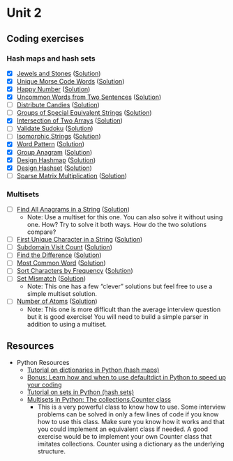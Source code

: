 # Unit 2
## Coding exercises
### Hash maps and hash sets
- [x] [Jewels and Stones](https://leetcode.com/problems/jewels-and-stones/) ([Solution](jewels-and-stones.py))
- [x] [Unique Morse Code Words](https://leetcode.com/problems/unique-morse-code-words/) ([Solution](unique-morse-code-words.py))
- [x] [Happy Number](https://leetcode.com/problems/happy-number/) ([Solution](happy-number.py))
- [x] [Uncommon Words from Two Sentences](https://leetcode.com/problems/uncommon-words-from-two-sentences/) ([Solution](uncommon-words-from-two-sentences.py))
- [ ] [Distribute Candies](https://leetcode.com/problems/distribute-candies/) ([Solution](distribute-candies.py))
- [ ] [Groups of Special Equivalent Strings](https://leetcode.com/problems/groups-of-special-equivalent-strings/) ([Solution]())
- [x] [Intersection of Two Arrays](https://leetcode.com/problems/intersection-of-two-arrays/) ([Solution](intersection-of-two-arrays.py))
- [ ] [Validate Sudoku](https://leetcode.com/problems/valid-sudoku/) ([Solution]())
- [ ] [Isomorphic Strings](https://leetcode.com/problems/isomorphic-strings/) ([Solution](isomorphic-strings.py))
- [x] [Word Pattern](https://leetcode.com/problems/word-pattern/) ([Solution](word-pattern.py))
- [x] [Group Anagram](https://leetcode.com/problems/group-anagrams/) ([Solution](group-anagrams.py))
- [x] [Design Hashmap](https://leetcode.com/problems/design-hashmap/) ([Solution](design-hashmap.py))
- [x] [Design Hashset](https://leetcode.com/problems/design-hashset/) ([Solution](design-hashset.py))
- [ ] [Sparse Matrix Multiplication](https://leetcode.com/problems/sparse-matrix-multiplication/) ([Solution](sparse-matrix-multiplication.py))

### Multisets
- [ ] [Find All Anagrams in a String](https://leetcode.com/problems/find-all-anagrams-in-a-string/) ([Solution]())
	- Note: Use a multiset for this one. You can also solve it without using one. How? Try to solve it both ways. How do the two solutions compare?
- [ ] [First Unique Character in a String](https://leetcode.com/problems/first-unique-character-in-a-string/) ([Solution](first-unique-character-in-a-string.py))
- [ ] [Subdomain Visit Count](https://leetcode.com/problems/subdomain-visit-count/) ([Solution](subdomain-visit-count.py))
- [ ] [Find the Difference](https://leetcode.com/problems/find-the-difference/) ([Solution](find-the-difference.py))
- [ ] [Most Common Word](https://leetcode.com/problems/most-common-word/) ([Solution](most-common-word.py))
- [ ] [Sort Characters by Frequency](https://leetcode.com/problems/sort-characters-by-frequency/) ([Solution](sort-characters-by-frequency.py))
- [ ] [Set Mismatch](https://leetcode.com/problems/set-mismatch/) ([Solution]())
	- Note: This one has a few “clever” solutions but feel free to use a simple multiset solution.
- [ ] [Number of Atoms](https://leetcode.com/problems/number-of-atoms/) ([Solution]())
	- Note: This one is more difficult than the average interview question but it is good exercise! You will need to build a simple parser in addition to using a multiset.

## Resources
- Python Resources
	- [Tutorial on dictionaries in Python (hash maps)](https://www.datacamp.com/community/tutorials/python-dictionary-tutorial)
	- [Bonus: Learn how and when to use defaultdict in Python to speed up your coding](https://www.accelebrate.com/blog/using-defaultdict-python/)
	- [Tutorial on sets in Python (hash sets)](https://www.datacamp.com/community/tutorials/sets-in-python)
	- [Multisets in Python: The collections.Counter class](https://pymotw.com/2/collections/counter.html)
		- This is a very powerful class to know how to use. Some interview problems can be solved in only a few lines of code if you know how to use this class. Make sure you know how it works and that you could implement an equivalent class if needed. A good exercise would be to implement your own Counter class that imitates collections. Counter using a dictionary as the underlying structure.